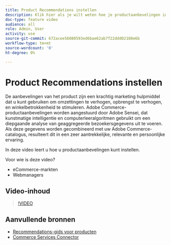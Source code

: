 ```yaml
---
title: Product Recommendations instellen
description: Klik hier als je wilt weten hoe je productaanbevelingen in je Adobe Commerce-winkel kunt gebruiken.
doc-type: feature video
audience: all
role: Admin, User
activity: use
source-git-commit: 672acee56080593ed6bae62ab7f22ddd02108e6b
workflow-type: tm+mt
source-wordcount: '0'
ht-degree: 0%

---
```


# Product Recommendations instellen

De aanbevelingen van het product zijn een krachtig marketing hulpmiddel dat u kunt gebruiken om omzettingen te verhogen, opbrengst te verhogen, en winkelbetrokkenheid te stimuleren. Adobe Commerce-productaanbevelingen worden aangestuurd door Adobe Sensei, dat kunstmatige intelligentie en computerleeralgoritmen gebruikt om een diepgaande analyse van geaggregeerde bezoekersgegevens uit te voeren. Als deze gegevens worden gecombineerd met uw Adobe Commerce-catalogus, resulteert dit in een zeer aantrekkelijke, relevante en persoonlijke ervaring.

In deze video leert u hoe u productaanbevelingen kunt instellen.

Voor wie is deze video?

- eCommerce-markten
- Webmanagers

## Video-inhoud

>[!VIDEO](https://video.tv.adobe.com/v/343991?quality=12&learn=on)

## Aanvullende bronnen

- [Recommendations-gids voor producten](https://experienceleague.adobe.com/docs/commerce-merchant-services/product-recommendations/overview.html)
- [Commerce Services Connector](https://experienceleague.adobe.com/docs/commerce-merchant-services/user-guides/saas.html)

